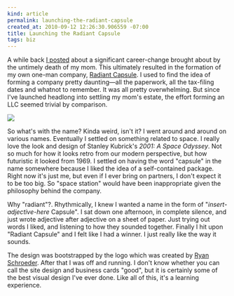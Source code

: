 ```yaml
--- 
kind: article
permalink: launching-the-radiant-capsule
created_at: 2010-09-12 12:26:30.906559 -07:00
title: Launching the Radiant Capsule
tags: biz
--- 
```


A while back [I posted](http://alexvollmer.com/posts/2010/04/17/thanks-mom/ "Alex Vollmer &mdash; Thanks, mom") 
about a significant career-change brought about by the
untimely death of my mom. This ultimately resulted in the formation
of my own one-man company, [Radiant Capsule](http://www.radiantcapsule.com/ "Radiant Capsule LLC&mdash;Mobile. Web. People.").
I used to find the idea of forming a company pretty daunting&mdash;all the
paperwork, all the tax-filing dates and whatnot to remember. It was all pretty
overwhelming. But since I've launched headlong into settling my mom's estate,
the effort forming an LLC seemed trivial by comparison.

<img src="/images/2010/09/rc-biz-cards.jpg" class="right"/>

So what's with the name? Kinda weird, isn't it? I went around and around on
various names. Eventually I settled on something related to space. I really love
the look and design of Stanley Kubrick's *2001: A Space Odyssey*. Not so much
for how it looks retro from our modern perspective, but how futuristic it
looked from 1969. I settled on having the word "capsule" in the name somewhere
because I liked the idea of a self-contained package. Right now it's just me,
but even if I ever bring on partners, I don't expect it to be too big. So
"space station" would have been inappropriate given the philosophy behind the
company.

Why "radiant"?. Rhythmically, I knew I wanted a name in the form of 
"*insert-adjective-here* Capsule". I sat down one afternoon, in complete
silence, and just wrote adjective after adjective on a sheet of paper. Just
trying out words I liked, and listening to how they sounded together. Finally
I hit upon "Radiant Capsule" and I felt like I had a winner. I just really
like the way it sounds.

The design was bootstrapped by the logo which was created by 
[Ryan Schroeder](http://whole-studios.com/ "Ryan Eilers Schroeder | Graphic &amp; UX Design").
After that I was off and running. I don't know whether you can call the
site design and business cards "good", but it is certainly some of the best
visual design I've ever done. Like all of this, it's a learning experience.
